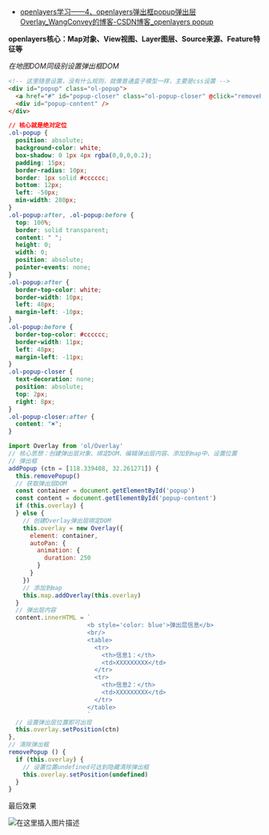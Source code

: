 - [openlayers学习——4、openlayers弹出框popup弹出层Overlay_WangConvey的博客-CSDN博客_openlayers popup](https://blog.csdn.net/weixin_43390116/article/details/122350894)

**openlayers核心：Map对象、View视图、Layer图层、Source来源、Feature特征等**

*在地图DOM同级别设置弹出框DOM*

```html
<!-- 这里随意设置，没有什么规则，就像普通盒子模型一样，主要是css设置 -->
<div id="popup" class="ol-popup">
  <a href="#" id="popup-closer" class="ol-popup-closer" @click="removePopup" />
  <div id="popup-content" />
</div>

```

```css
// 核心就是绝对定位
.ol-popup {
  position: absolute;
  background-color: white;
  box-shadow: 0 1px 4px rgba(0,0,0,0.2);
  padding: 15px;
  border-radius: 10px;
  border: 1px solid #cccccc;
  bottom: 12px;
  left: -50px;
  min-width: 280px;
}
.ol-popup:after, .ol-popup:before {
  top: 100%;
  border: solid transparent;
  content: " ";
  height: 0;
  width: 0;
  position: absolute;
  pointer-events: none;
}
.ol-popup:after {
  border-top-color: white;
  border-width: 10px;
  left: 48px;
  margin-left: -10px;
}
.ol-popup:before {
  border-top-color: #cccccc;
  border-width: 11px;
  left: 48px;
  margin-left: -11px;
}
.ol-popup-closer {
  text-decoration: none;
  position: absolute;
  top: 2px;
  right: 8px;
}
.ol-popup-closer:after {
  content: "✖";
}
```

```js
import Overlay from 'ol/Overlay'
// 核心思想：创建弹出层对象、绑定DOM、编辑弹出层内容、添加到map中、设置位置
// 弹出框
addPopup (ctn = [118.339408, 32.261271]) {
  this.removePopup()
  // 获取弹出层DOM
  const container = document.getElementById('popup')
  const content = document.getElementById('popup-content')
  if (this.overlay) {
  } else {
    // 创建Overlay弹出层绑定DOM
    this.overlay = new Overlay({
      element: container,
      autoPan: {
        animation: {
          duration: 250
        }
      }
    })
    // 添加到map
    this.map.addOverlay(this.overlay)
  }
  // 弹出层内容
  content.innerHTML = `
                      <b style='color: blue'>弹出层信息</b>
                      <br/>
                      <table>
                        <tr>
                          <th>信息1：</th>
                          <td>XXXXXXXXX</td>
                        </tr>
                        <tr>
                          <th>信息2：</th>
                          <td>XXXXXXXXX</td>
                        </tr>
                      </table>
                      `
  // 设置弹出层位置即可出现
  this.overlay.setPosition(ctn)
},
// 清除弹出框
removePopup () {
  if (this.overlay) {
    // 设置位置undefined可达到隐藏清除弹出框
    this.overlay.setPosition(undefined)
  }
}
```

最后效果

![在这里插入图片描述](https://img-blog.csdnimg.cn/ade1ca8cd4c441a2862869942f8f54e9.png?x-oss-process=image/watermark,type_d3F5LXplbmhlaQ,shadow_50,text_Q1NETiBAV2FuZ0NvbnZleQ==,size_20,color_FFFFFF,t_70,g_se,x_16)